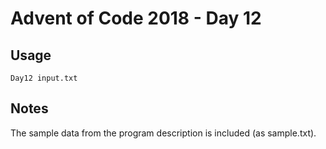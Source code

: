 # Advent of Code 2018 - Day 12

## Usage
```
Day12 input.txt
```

## Notes
The sample data from the program description is included (as sample.txt).